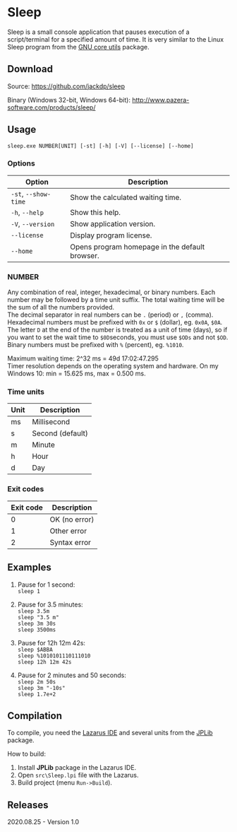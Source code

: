 # Sleep

Sleep is a small console application that pauses execution of a script/terminal for a specified amount of time.
It is very similar to the Linux Sleep program from the [GNU core utils](https://www.gnu.org/software/coreutils/) package.


## Download

Source: https://github.com/jackdp/sleep

Binary (Windows 32-bit, Windows 64-bit): http://www.pazera-software.com/products/sleep/


## Usage

`sleep.exe NUMBER[UNIT] [-st] [-h] [-V] [--license] [--home]`

### Options

| Option               | Description                                    |
|----------------------|------------------------------------------------|
| `-st`, `--show-time` | Show the calculated waiting time.              |
| `-h`, `--help`       | Show this help.                                |
| `-V`, `--version`    | Show application version.                      |
| `--license`          | Display program license.                       |
| `--home`             | Opens program homepage in the default browser. |

### NUMBER

Any combination of real, integer, hexadecimal, or binary numbers. Each number may be followed by a time unit suffix. The total waiting time will be the sum of all the numbers provided.  
The decimal separator in real numbers can be `.` (period) or `,` (comma).  
Hexadecimal numbers must be prefixed with `0x` or `$` (dollar), eg. `0x0A`, `$0A`.  
The letter `D` at the end of the number is treated as a unit of time (days), so if you want to set the wait time to `$0D`seconds, you must use `$ODs` and not `$OD`.  
Binary numbers must be prefixed with `%` (percent), eg. `%1010`.

Maximum waiting time: 2^32 ms = 49d 17:02:47.295  
Timer resolution depends on the operating system and hardware. On my Windows 10: min = 15.625 ms, max = 0.500 ms.

### Time units

| Unit | Description      |
|------|------------------|
| ms   | Millisecond      |
| s    | Second (default) |
| m    | Minute           |
| h    | Hour             |
| d    | Day              |

### Exit codes

| Exit code | Description   |
|-----------|---------------|
| 0         | OK (no error) |
| 1         | Other error   |
| 2         | Syntax error  |

## Examples

1. Pause for 1 second:  
  `sleep 1`  

2. Pause for 3.5 minutes:  
  `sleep 3.5m`  
  `sleep "3.5 m"`  
  `sleep 3m 30s`  
  `sleep 3500ms`  

3. Pause for 12h 12m 42s:  
  `sleep $ABBA`  
  `sleep %1010101110111010`  
  `sleep 12h 12m 42s`  

4. Pause for 2 minutes and 50 seconds:  
  `sleep 2m 50s`  
  `sleep 3m "-10s"`  
  `sleep 1.7e+2`  

## Compilation

To compile, you need the [Lazarus IDE](https://www.lazarus-ide.org/) and several units from the [JPLib](https://github.com/jackdp/JPLib) package.

How to build:

1. Install **JPLib** package in the Lazarus IDE.
1. Open `src\Sleep.lpi` file with the Lazarus.
1. Build project (menu `Run->Build`).


## Releases

2020.08.25 - Version 1.0
